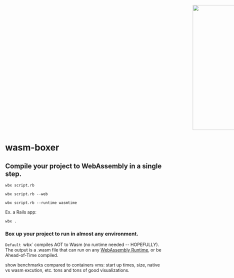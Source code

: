 <img src="https://user-images.githubusercontent.com/20820229/164059786-8d082b44-59d6-431a-adf4-993116c8d492.png" width="300" height="400" style="margin-left:600px"></img>

# wasm-boxer

## Compile your project to WebAssembly in a single step.

`wbx script.rb`

`wbx script.rb --web`

`wbx script.rb --runtime wasmtime`

Ex. a Rails app:

`wbx .` 


### Box up your project to run in almost any environment.

`Default `wbx` compiles AOT to Wasm (no runtime needed -- HOPEFULLY). The output is a .wasm file that can run on any [WebAssembly Runtime](https://github.com/appcypher/awesome-wasm-runtimes), or be Ahead-of-Time compiled.

show benchmarks compared to containers vms: start up times, size, native vs wasm excution, etc. tons and tons of good visualizations.
